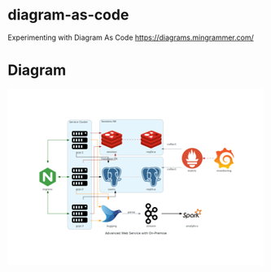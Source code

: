 # diagram-as-code
Experimenting with Diagram As Code https://diagrams.mingrammer.com/

# Diagram
![diagram](/advanced_web_service_with_on-premise.png)
